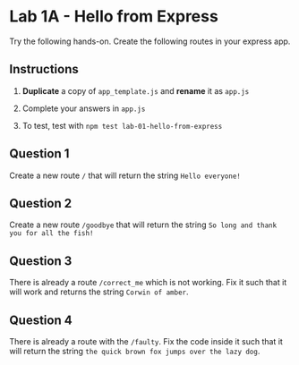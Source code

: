 # Lab 1A - Hello from Express

Try the following hands-on. Create the following routes in your express app.

## Instructions

1. **Duplicate** a copy of `app_template.js` and **rename** it as `app.js`

2. Complete your answers in `app.js`

3. To test, test with `npm test lab-01-hello-from-express`

## Question 1
Create a new route `/` that will return the string `Hello everyone!`

## Question 2
Create a new route `/goodbye` that will return the string `So long and thank you for all the fish!`

## Question 3
There is already a route `/correct_me` which is not working. Fix it such that it will work
and returns the string `Corwin of amber`. 

## Question 4
There is already a route with the `/faulty`. Fix the code inside it such that it
will return the string `the quick brown fox jumps over the lazy dog`.